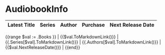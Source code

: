 # AudiobookInfo

| Latest Title                                                                                                    | Series                                                                                                           | Author                                                                                                                                                  | Purchase                                                                                                                                                                          | Next Release Date  |
|-----------------------------------------------------------------------------------------------------------------|------------------------------------------------------------------------------------------------------------------|---------------------------------------------------------------------------------------------------------------------------------------------------------|-----------------------------------------------------------------------------------------------------------------------------------------------------------------------------------|--------------------|
{{range $val := .Books }}
| {{$val.ToMarkdownLink()}} | {{.Series[$val].ToMarkdownLink()}} | {{.Authors[$val].ToMarkdownLink()}} | {{$val.NextReleaseDate()}} |
{{end}}
